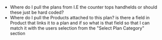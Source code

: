 - Where do I pull the plans from I.E the counter tops handhelds or should these just be hard coded? 
- Where do I pull the Products attached to this plan? is there a field in Product that links it to a plan and if so what is that field so that I can match it with the users selection from the "Select Plan Category" section
